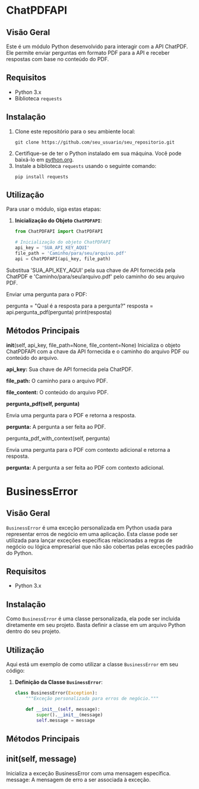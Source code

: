 # ChatPDFAPI

## Visão Geral
Este é um módulo Python desenvolvido para interagir com a API ChatPDF. Ele permite enviar perguntas em formato PDF para a API e receber respostas com base no conteúdo do PDF.

## Requisitos
- Python 3.x
- Biblioteca `requests`

## Instalação
1. Clone este repositório para o seu ambiente local:
    ```
    git clone https://github.com/seu_usuario/seu_repositorio.git
    ```
2. Certifique-se de ter o Python instalado em sua máquina. Você pode baixá-lo em [python.org](https://www.python.org/downloads/).
3. Instale a biblioteca `requests` usando o seguinte comando:
    ```
    pip install requests
    ```

## Utilização
Para usar o módulo, siga estas etapas:

1. **Inicialização do Objeto `ChatPDFAPI`**:
   
   ```python
   from ChatPDFAPI import ChatPDFAPI

   # Inicialização do objeto ChatPDFAPI
   api_key = 'SUA_API_KEY_AQUI'
   file_path = 'Caminho/para/seu/arquivo.pdf'
   api = ChatPDFAPI(api_key, file_path)

Substitua 'SUA_API_KEY_AQUI' pela sua chave de API fornecida pela ChatPDF e 'Caminho/para/seu/arquivo.pdf' pelo caminho do seu arquivo PDF.

Enviar uma pergunta para o PDF:

pergunta = "Qual é a resposta para a pergunta?"
resposta = api.pergunta_pdf(pergunta)
print(resposta)


## Métodos Principais

__init__(self, api_key, file_path=None, file_content=None)
Inicializa o objeto ChatPDFAPI com a chave da API fornecida e o caminho do arquivo PDF ou conteúdo do arquivo.

**api_key:** Sua chave de API fornecida pela ChatPDF.

**file_path:** O caminho para o arquivo PDF.

**file_content:** O conteúdo do arquivo PDF.

**pergunta_pdf(self, pergunta)**

Envia uma pergunta para o PDF e retorna a resposta.

**pergunta:** A pergunta a ser feita ao PDF.

pergunta_pdf_with_context(self, pergunta)

Envia uma pergunta para o PDF com contexto adicional e retorna a resposta.

**pergunta:** A pergunta a ser feita ao PDF com contexto adicional.

# BusinessError

## Visão Geral
`BusinessError` é uma exceção personalizada em Python usada para representar erros de negócio em uma aplicação. Esta classe pode ser utilizada para lançar exceções específicas relacionadas a regras de negócio ou lógica empresarial que não são cobertas pelas exceções padrão do Python.

## Requisitos
- Python 3.x

## Instalação
Como `BusinessError` é uma classe personalizada, ela pode ser incluída diretamente em seu projeto. Basta definir a classe em um arquivo Python dentro do seu projeto.

## Utilização
Aqui está um exemplo de como utilizar a classe `BusinessError` em seu código:

1. **Definição da Classe `BusinessError`**:

   ```python
   class BusinessError(Exception):
       """Exceção personalizada para erros de negócio."""

       def __init__(self, message):
           super().__init__(message)
           self.message = message
   
## Métodos Principais

## __init__(self, message)

Inicializa a exceção BusinessError com uma mensagem específica.
message: A mensagem de erro a ser associada à exceção.
